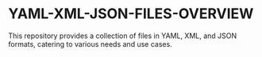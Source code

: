 # YAML-XML-JSON-FILES-OVERVIEW
This repository provides a collection of files in YAML, XML, and JSON formats, catering to various needs and use cases.
